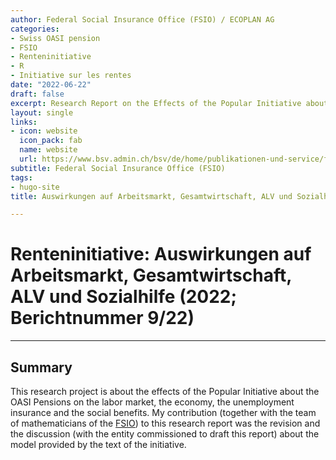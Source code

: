 ```yaml
---
author: Federal Social Insurance Office (FSIO) / ECOPLAN AG
categories:
- Swiss OASI pension
- FSIO
- Renteninitiative
- R
- Initiative sur les rentes
date: "2022-06-22"
draft: false
excerpt: Research Report on the Effects of the Popular Initiative about the OASI Pensions
layout: single
links:
- icon: website
  icon_pack: fab
  name: website
  url: https://www.bsv.admin.ch/bsv/de/home/publikationen-und-service/forschung/forschungspublikationen.exturl.html?lang=de&lnr=09/22#pubdb
subtitle: Federal Social Insurance Office (FSIO)
tags:
- hugo-site
title: Auswirkungen auf Arbeitsmarkt, Gesamtwirtschaft, ALV und Sozialhilfe der Renteninitiative

---
```

# Renteninitiative: Auswirkungen auf Arbeitsmarkt, Gesamtwirtschaft, ALV und Sozialhilfe (2022; Berichtnummer 9/22)
---

## Summary
This research project is about the effects of the Popular Initiative about the OASI Pensions on the labor market, the economy, the unemployment insurance and the social benefits. My contribution (together with the team of mathematicians of the [FSIO](https://www.bsv.admin.ch/bsv/en/home.html)) to this research report was the revision and the discussion (with the entity commissioned to draft this report) about the model provided by the text of the initiative.


